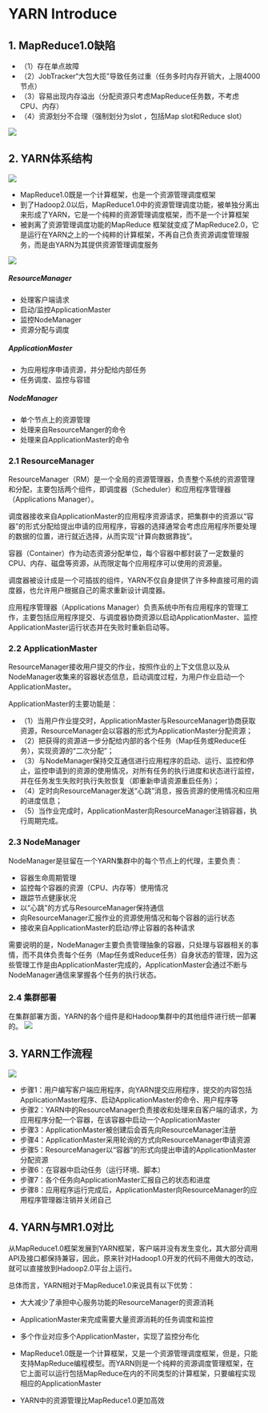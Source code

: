 # YARN Introduce

## 1. MapReduce1.0缺陷
- （1）存在单点故障
- （2）JobTracker“大包大揽”导致任务过重（任务多时内存开销大，上限4000节点）
- （3）容易出现内存溢出（分配资源只考虑MapReduce任务数，不考虑CPU、内存）
- （4）资源划分不合理（强制划分为slot ，包括Map slot和Reduce slot）

![](assets/markdown-img-paste-20190806163311938.png)

## 2. YARN体系结构
![](assets/markdown-img-paste-20190806163342828.png)
- MapReduce1.0既是一个计算框架，也是一个资源管理调度框架
- 到了Hadoop2.0以后，MapReduce1.0中的资源管理调度功能，被单独分离出来形成了YARN，它是一个纯粹的资源管理调度框架，而不是一个计算框架
- 被剥离了资源管理调度功能的MapReduce 框架就变成了MapReduce2.0，它是运行在YARN之上的一个纯粹的计算框架，不再自己负责资源调度管理服务，而是由YARN为其提供资源管理调度服务

![](assets/markdown-img-paste-20190806163427458.png)

##### ResourceManager
- 处理客户端请求
- 启动/监控ApplicationMaster
- 监控NodeManager
- 资源分配与调度

##### ApplicationMaster
- 为应用程序申请资源，并分配给内部任务
- 任务调度、监控与容错

##### NodeManager
- 单个节点上的资源管理
- 处理来自ResourceManger的命令
- 处理来自ApplicationMaster的命令

### 2.1 ResourceManager
ResourceManager（RM）是一个全局的资源管理器，负责整个系统的资源管理和分配，主要包括两个组件，即调度器（Scheduler）和应用程序管理器（Applications Manager）。

调度器接收来自ApplicationMaster的应用程序资源请求，把集群中的资源以“容器”的形式分配给提出申请的应用程序，容器的选择通常会考虑应用程序所要处理的数据的位置，进行就近选择，从而实现“计算向数据靠拢”。

容器（Container）作为动态资源分配单位，每个容器中都封装了一定数量的CPU、内存、磁盘等资源，从而限定每个应用程序可以使用的资源量。

调度器被设计成是一个可插拔的组件，YARN不仅自身提供了许多种直接可用的调度器，也允许用户根据自己的需求重新设计调度器。

应用程序管理器（Applications Manager）负责系统中所有应用程序的管理工作，主要包括应用程序提交、与调度器协商资源以启动ApplicationMaster、监控ApplicationMaster运行状态并在失败时重新启动等。

### 2.2 ApplicationMaster
ResourceManager接收用户提交的作业，按照作业的上下文信息以及从NodeManager收集来的容器状态信息，启动调度过程，为用户作业启动一个ApplicationMaster。

ApplicationMaster的主要功能是：
- （1）当用户作业提交时，ApplicationMaster与ResourceManager协商获取资源，ResourceManager会以容器的形式为ApplicationMaster分配资源；
- （2）把获得的资源进一步分配给内部的各个任务（Map任务或Reduce任务），实现资源的“二次分配”；
- （3）与NodeManager保持交互通信进行应用程序的启动、运行、监控和停止，监控申请到的资源的使用情况，对所有任务的执行进度和状态进行监控，并在任务发生失败时执行失败恢复（即重新申请资源重启任务）；
- （4）定时向ResourceManager发送“心跳”消息，报告资源的使用情况和应用的进度信息；
- （5）当作业完成时，ApplicationMaster向ResourceManager注销容器，执行周期完成。


### 2.3 NodeManager
NodeManager是驻留在一个YARN集群中的每个节点上的代理，主要负责：
- 容器生命周期管理
- 监控每个容器的资源（CPU、内存等）使用情况
- 跟踪节点健康状况
- 以“心跳”的方式与ResourceManager保持通信
- 向ResourceManager汇报作业的资源使用情况和每个容器的运行状态
- 接收来自ApplicationMaster的启动/停止容器的各种请求

需要说明的是，NodeManager主要负责管理抽象的容器，只处理与容器相关的事情，而不具体负责每个任务（Map任务或Reduce任务）自身状态的管理，因为这些管理工作是由ApplicationMaster完成的，ApplicationMaster会通过不断与NodeManager通信来掌握各个任务的执行状态。

### 2.4 集群部署
在集群部署方面，YARN的各个组件是和Hadoop集群中的其他组件进行统一部署的。
![](assets/markdown-img-paste-20190806163759987.png)

## 3. YARN工作流程
![](assets/markdown-img-paste-20190806164032595.png)
- 步骤1：用户编写客户端应用程序，向YARN提交应用程序，提交的内容包括ApplicationMaster程序、启动ApplicationMaster的命令、用户程序等
- 步骤2：YARN中的ResourceManager负责接收和处理来自客户端的请求，为应用程序分配一个容器，在该容器中启动一个ApplicationMaster
- 步骤3：ApplicationMaster被创建后会首先向ResourceManager注册
- 步骤4：ApplicationMaster采用轮询的方式向ResourceManager申请资源
- 步骤5：ResourceManager以“容器”的形式向提出申请的ApplicationMaster分配资源
- 步骤6：在容器中启动任务（运行环境、脚本）
- 步骤7：各个任务向ApplicationMaster汇报自己的状态和进度
- 步骤8：应用程序运行完成后，ApplicationMaster向ResourceManager的应用程序管理器注销并关闭自己

## 4. YARN与MR1.0对比
从MapReduce1.0框架发展到YARN框架，客户端并没有发生变化，其大部分调用API及接口都保持兼容，因此，原来针对Hadoop1.0开发的代码不用做大的改动，就可以直接放到Hadoop2.0平台上运行。

总体而言，YARN相对于MapReduce1.0来说具有以下优势：
- 大大减少了承担中心服务功能的ResourceManager的资源消耗
- ApplicationMaster来完成需要大量资源消耗的任务调度和监控
- 多个作业对应多个ApplicationMaster，实现了监控分布化

- MapReduce1.0既是一个计算框架，又是一个资源管理调度框架，但是，只能支持MapReduce编程模型。而YARN则是一个纯粹的资源调度管理框架，在它上面可以运行包括MapReduce在内的不同类型的计算框架，只要编程实现相应的ApplicationMaster

- YARN中的资源管理比MapReduce1.0更加高效
